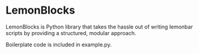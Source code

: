 # LemonBlocks

LemonBlocks is Python library that takes the hassle out of writing
lemonbar scripts by providing a structured, modular approach.

Boilerplate code is included in example.py.
